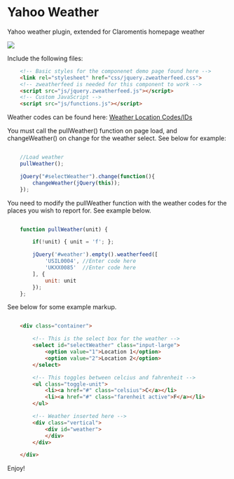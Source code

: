 Yahoo Weather
=============

Yahoo weather plugin, extended for Claromentis homepage weather

[![](https://raw.github.com/Claromentis/cla-weather/master/screenshot.png)](https://raw.github.com/Claromentis/cla-weather/master/screenshot.png)

Include the following files:

```html
	<!-- Basic styles for the componenet demo page found here -->
	<link rel="stylesheet" href="css/jquery.zweatherfeed.css">
	<!-- zweatherfeed is needed for this component to work -->
	<script src="js/jquery.zweatherfeed.js"></script>
	<!-- Custom JavaScript -->
	<script src="js/functions.js"></script>	  
```
Weather codes can be found here: <a href="http://edg3.co.uk/snippets/weather-location-codes/" target="_blank">Weather Location Codes/IDs</a>

You must call the pullWeather() function on page load, and changeWeather() on change for the weather select. See below for example:

```javascript

	//Load weather
	pullWeather();

	jQuery("#selectWeather").change(function(){
		changeWeather(jQuery(this));
	});

```

You need to modify the pullWeather function with the weather codes for the places you wish to report for. See example below.

```javascript

	function pullWeather(unit) {

		if(!unit) { unit = 'f';	};

		jQuery('#weather').empty().weatherfeed([
			'USIL0004', //Enter code here
			'UKXX0085' 	//Enter code here
		], {
			unit: unit
		});
	};

```
See below for some example markup.

```html

	<div class="container">

		<!-- This is the select box for the weather -->
		<select id="selectWeather" class="input-large">
			<option value="1">Location 1</option>
			<option value="2">Location 2</option>
		</select>

		<!-- This toggles between celcius and fahrenheit -->
		<ul class="toggle-unit">
			<li><a href="#" class="celsius">C</a></li>
			<li><a href="#" class="farenheit active">F</a></li>
		</ul>

		<!-- Weather inserted here -->
		<div class="vertical">
	    	<div id="weather">
	    	</div>
		</div>

	</div>

```

Enjoy!